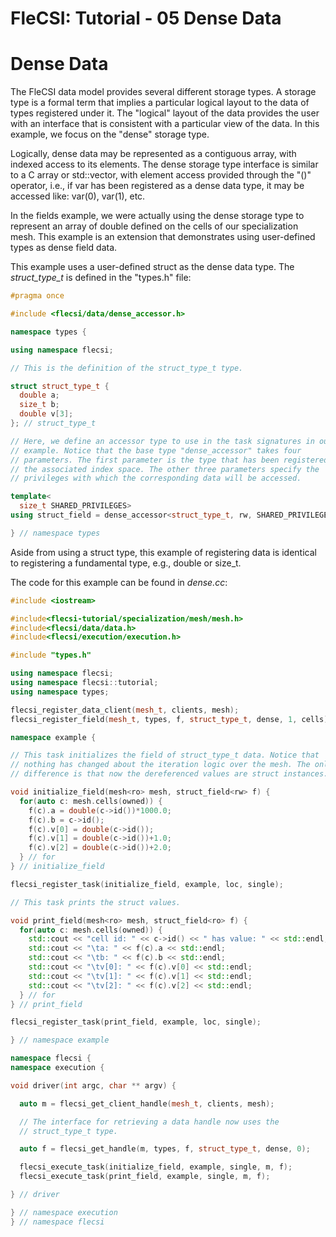 # FleCSI: Tutorial - 05 Dense Data
<!--
  The above header is required for Doxygen to correctly name the
  auto-generated page. It is ignored in the FleCSI guide documentation.
-->

<!-- CINCHDOC DOCUMENT(user-guide) SECTION(tutorial::dense-data) -->

# Dense Data

The FleCSI data model provides several different storage types. A
storage type is a formal term that implies a particular logical layout
to the data of types registered under it. The "logical" layout of the
data provides the user with an interface that is consistent with a
particular view of the data. In this example, we focus on the "dense"
storage type.

Logically, dense data may be represented as a contiguous array, with
indexed access to its elements. The dense storage type interface is
similar to a C array or std::vector, with element access provided
through the "()" operator, i.e., if var has been registered as a dense
data type, it may be accessed like: var(0), var(1), etc.

In the fields example, we were actually using the dense storage type to
represent an array of double defined on the cells of our specialization
mesh. This example is an extension that demonstrates using user-defined
types as dense field data.  

This example uses a user-defined struct as the dense data type. The
*struct_type_t* is defined in the "types.h" file:

```cpp
#pragma once

#include <flecsi/data/dense_accessor.h>

namespace types {

using namespace flecsi;

// This is the definition of the struct_type_t type.

struct struct_type_t {
  double a;
  size_t b;
  double v[3];
}; // struct_type_t

// Here, we define an accessor type to use in the task signatures in our
// example. Notice that the base type "dense_accessor" takes four
// parameters. The first parameter is the type that has been registered on
// the associated index space. The other three parameters specify the
// privileges with which the corresponding data will be accessed.

template<
  size_t SHARED_PRIVILEGES>
using struct_field = dense_accessor<struct_type_t, rw, SHARED_PRIVILEGES, ro>;

} // namespace types
```

Aside from using a struct type, this example of registering data is
identical to registering a fundamental type, e.g., double or size_t.

The code for this example can be found in *dense.cc*:

```cpp
#include <iostream>

#include<flecsi-tutorial/specialization/mesh/mesh.h>
#include<flecsi/data/data.h>
#include<flecsi/execution/execution.h>

#include "types.h"

using namespace flecsi;
using namespace flecsi::tutorial;
using namespace types;

flecsi_register_data_client(mesh_t, clients, mesh);
flecsi_register_field(mesh_t, types, f, struct_type_t, dense, 1, cells);

namespace example {

// This task initializes the field of struct_type_t data. Notice that
// nothing has changed about the iteration logic over the mesh. The only
// difference is that now the dereferenced values are struct instances.

void initialize_field(mesh<ro> mesh, struct_field<rw> f) {
  for(auto c: mesh.cells(owned)) {
    f(c).a = double(c->id())*1000.0;
    f(c).b = c->id();
    f(c).v[0] = double(c->id());
    f(c).v[1] = double(c->id())+1.0;
    f(c).v[2] = double(c->id())+2.0;
  } // for
} // initialize_field

flecsi_register_task(initialize_field, example, loc, single);

// This task prints the struct values.

void print_field(mesh<ro> mesh, struct_field<ro> f) {
  for(auto c: mesh.cells(owned)) {
    std::cout << "cell id: " << c->id() << " has value: " << std::endl;
    std::cout << "\ta: " << f(c).a << std::endl;
    std::cout << "\tb: " << f(c).b << std::endl;
    std::cout << "\tv[0]: " << f(c).v[0] << std::endl;
    std::cout << "\tv[1]: " << f(c).v[1] << std::endl;
    std::cout << "\tv[2]: " << f(c).v[2] << std::endl;
  } // for
} // print_field

flecsi_register_task(print_field, example, loc, single);

} // namespace example

namespace flecsi {
namespace execution {

void driver(int argc, char ** argv) {

  auto m = flecsi_get_client_handle(mesh_t, clients, mesh);

  // The interface for retrieving a data handle now uses the
  // struct_type_t type.

  auto f = flecsi_get_handle(m, types, f, struct_type_t, dense, 0);

  flecsi_execute_task(initialize_field, example, single, m, f);
  flecsi_execute_task(print_field, example, single, m, f);

} // driver

} // namespace execution
} // namespace flecsi
```

<!-- vim: set tabstop=2 shiftwidth=2 expandtab fo=cqt tw=72 : -->
